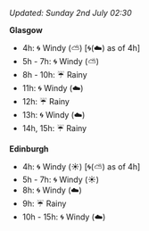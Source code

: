 *Updated: Sunday 2nd July 02:30*

**Glasgow**

* 4h: :cyclone: Windy (:partly_sunny:) [:cyclone:(:cloud:) as of 4h]
* 5h - 7h: :cyclone: Windy (:partly_sunny:)
* 8h - 10h: :umbrella: Rainy
* 11h: :cyclone: Windy (:cloud:)
* 12h: :umbrella: Rainy
* 13h: :cyclone: Windy (:cloud:)
* 14h, 15h: :umbrella: Rainy

**Edinburgh**

* 4h: :cyclone: Windy (:sunny:) [:cyclone:(:partly_sunny:) as of 4h]
* 5h - 7h: :cyclone: Windy (:sunny:)
* 8h: :cyclone: Windy (:cloud:)
* 9h: :umbrella: Rainy
* 10h - 15h: :cyclone: Windy (:cloud:)
